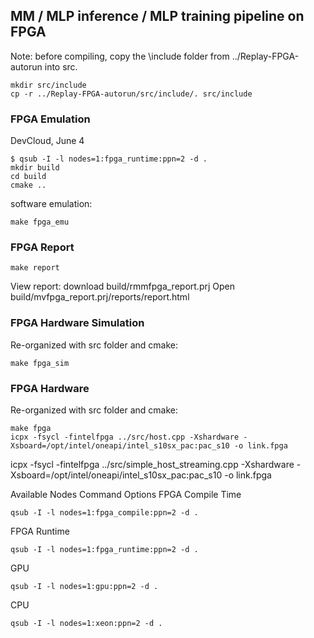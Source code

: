 ## MM / MLP inference / MLP training pipeline on FPGA

Note: before compiling, copy the \include folder from ../Replay-FPGA-autorun into src.
```
mkdir src/include
cp -r ../Replay-FPGA-autorun/src/include/. src/include
```

### FPGA Emulation

DevCloud, June 4

```
$ qsub -I -l nodes=1:fpga_runtime:ppn=2 -d .
mkdir build
cd build
cmake ..
```
software emulation: 
```
make fpga_emu
```

### FPGA Report

```
make report
```
View report: download build/rmmfpga_report.prj
Open build/mvfpga_report.prj/reports/report.html        

### FPGA Hardware Simulation

Re-organized with src folder and cmake:
```
make fpga_sim
```
### FPGA Hardware

Re-organized with src folder and cmake:
```
make fpga
icpx -fsycl -fintelfpga ../src/host.cpp -Xshardware -Xsboard=/opt/intel/oneapi/intel_s10sx_pac:pac_s10 -o link.fpga
```

icpx -fsycl -fintelfpga ../src/simple_host_streaming.cpp -Xshardware -Xsboard=/opt/intel/oneapi/intel_s10sx_pac:pac_s10 -o link.fpga

Available Nodes	Command Options
FPGA Compile Time	
```
qsub -I -l nodes=1:fpga_compile:ppn=2 -d .
```

FPGA Runtime	
```
qsub -I -l nodes=1:fpga_runtime:ppn=2 -d .
```

GPU	
```
qsub -I -l nodes=1:gpu:ppn=2 -d .
```

CPU	
```
qsub -I -l nodes=1:xeon:ppn=2 -d .
```